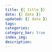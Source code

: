 ```yaml
---
title: {{ title }}
date: {{ date }}
updated: {{ date }}
tags:
categories:
category_bar: true
index_img:
description:
---
```

